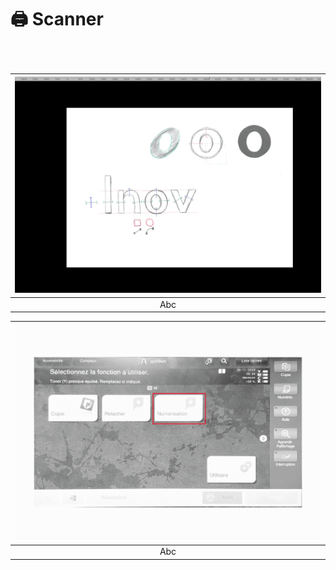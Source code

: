 # 🖨️ Scanner


### &nbsp;


|![](links/_Tech20.gif) |
|:---:|
| Abc | 

|![](links/_Tech13.gif) |
|:---:|
| Abc | 
